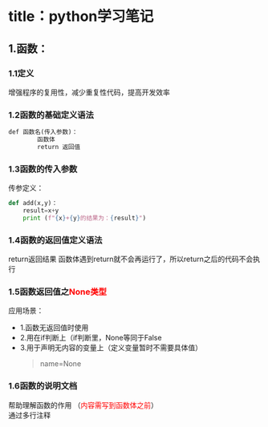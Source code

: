# title：python学习笔记
## 1.函数：
### 1.1定义
增强程序的复用性，减少重复性代码，提高开发效率
### 1.2函数的基础定义语法
```markdown
def 函数名(传入参数)：
        函数体
        return 返回值
```
### 1.3函数的传入参数
传参定义：
```python
def add(x,y)：
    result=x+y
    print (f"{x}+{y}的结果为：{result}")
```
### 1.4函数的返回值定义语法
return返回结果
函数体遇到return就不会再运行了，所以return之后的代码不会执行

### 1.5函数返回值之<span class="red-text">None类型</span>
<style>
    .red-text {
        color: red;
    }
</style>
应用场景：
- 1.函数无返回值时使用  
- 2.用在if判断上（if判断里，None等同于False
- 3.用于声明无内容的变量上（定义变量暂时不需要具体值）
  >name=None

### 1.6函数的说明文档
帮助理解函数的作用
（<span class="red-text">内容需写到函数体之前</span >）  
通过多行注释
